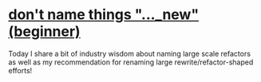 # [don't name things "...\_new" (beginner)](https://youtu.be/d-ZkEg_fa8Q)

Today I share a bit of industry wisdom about naming large scale refactors as well as my recommendation for renaming large rewrite/refactor-shaped efforts!
